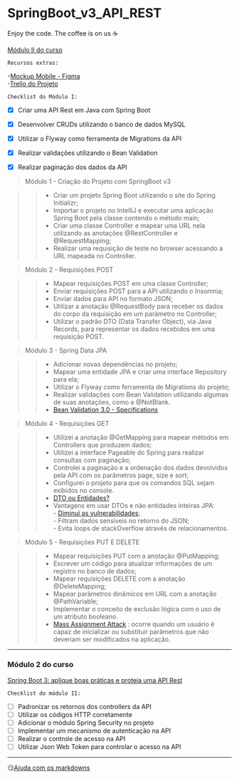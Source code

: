 # SpringBoot_v3_API_REST 

Enjoy the code. The coffee is on us :coffee:

 [Módulo II do curso](#módulo-2-do-curso)

	Recursos extras:
-[Mockup Mobile - Figma](https://www.figma.com/file/N4CgpJqsg7gjbKuDmra3EV/Voll.med?node-id=45%3A3017&t=AOkfskcNyjPEaq5T-0)<br/>
-[Trello do Projeto](https://trello.com/b/O0lGCsKb/api-voll-med)

	Checklist do Módulo I: 
- [x] Criar uma API Rest em Java com Spring Boot
- [x] Desenvolver CRUDs utilizando o banco de dados MySQL
- [x] Utilizar o Flyway como ferramenta de Migrations da API
- [x] Realizar validações utilizando o Bean Validation
- [x] Realizar paginação dos dados da API


> Módulo 1 - Criação do Projeto com SpringBoot v3

>>-	Criar um projeto Spring Boot utilizando o site do Spring Initializr;
>>-	Importar o projeto no IntelliJ e executar uma aplicação Spring Boot pela classe contendo o método main;
>>-	Criar uma classe Controller e mapear uma URL nela utilizando as anotações @RestController e @RequestMapping;
>>-	Realizar uma requisição de teste no browser acessando a URL mapeada no Controller.


> Módulo 2 - Requisições POST

>>-	Mapear requisições POST em uma classe Controller;
>>-	Enviar requisições POST para a API utilizando o Insomnia;
>>-	Enviar dados para API no formato JSON;
>>-	Utilizar a anotação @RequestBody para receber os dados do corpo da requisição em um parâmetro no Controller;
>>-	Utilizar o padrão DTO (Data Transfer Object), via Java Records, para representar os dados recebidos em uma requisição POST.

> Módulo 3 - Spring Data JPA

>>-	Adicionar novas dependências no projeto;
>>-	Mapear uma entidade JPA e criar uma interface Repository para ela;
>>-	Utilizar o Flyway como ferramenta de Migrations do projeto;
>>-	Realizar validações com Bean Validation utilizando algumas de suas anotações, como a @NotBlank.
>>- [Bean Validation 3.0 - Specifications](https://jakarta.ee/specifications/bean-validation/3.0/jakarta-bean-validation-spec-3.0.html#builtinconstraints)

> Módulo 4 - Requisições GET

>>-	Utilizei a anotação @GetMapping para mapear métodos em Controllers que produzem dados;
>>-	Utilizei a interface Pageable do Spring para realizar consultas com paginação;
>>-	Controlei a paginação e a ordenação dos dados devolvidos pela API com os parâmetros page, size e sort;
>>-	Configurei o projeto para que os comandos SQL sejam exibidos no console.
>>- [DTO ou Entidades?](https://cursos.alura.com.br/course/spring-boot-3-desenvolva-api-rest-java/task/116068)
>>-	Vantagens em usar DTOs e não entidades inteiras JPA:<br/>
		-	[Diminui as vulnerabilidades](https://cheatsheetseries.owasp.org/cheatsheets/Mass_Assignment_Cheat_Sheet.html);<br/>
		-	Filtram dados sensíveis no retorno do JSON;<br/>
		-	Evita loops de stackOverflow através de relacionamentos.<br/>


> Módulo 5 - Requisições PUT E DELETE

>>-	Mapear requisições PUT com a anotação @PutMapping;
>>-	Escrever um código para atualizar informações de um registro no banco de dados;
>>-	Mapear requisições DELETE com a anotação @DeleteMapping;
>>-	Mapear parâmetros dinâmicos em URL com a anotação @PathVariable;
>>-	Implementar o conceito de exclusão lógica com o uso de um atributo booleano.
>>- [Mass Assignment Attack](https://cursos.alura.com.br/course/spring-boot-3-desenvolva-api-rest-java/task/116073) : ocorre quando um usuário é capaz de inicializar ou substituir parâmetros que não deveriam ser modificados na aplicação.
----

### Módulo 2 do curso

[Spring Boot 3: aplique boas práticas e proteja uma API Rest](https://cursos.alura.com.br/course/spring-boot-aplique-boas-praticas-proteja-api-rest)

	Checklist do módulo II:
- [ ] 	Padronizar os retornos dos controllers da API
- [ ] 	Utilizar os códigos HTTP corretamente
- [ ] 	Adicionar o módulo Spring Security no projeto
- [ ] 	Implementar um mecanismo de autenticação na API
- [ ] 	Realizar o controle de acesso na API
- [ ] 	Utilizar Json Web Token para controlar o acesso na API

----
:smirk:[Ajuda com os markdowns](https://learn.microsoft.com/en-us/azure/devops/project/wiki/markdown-guidance?view=azure-devops)

